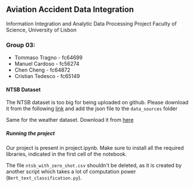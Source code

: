 ## Aviation Accident Data Integration

Information Integration and Analytic Data Processing Project
Faculty of Science, University of Lisbon

### Group 03:

- Tommaso Tragno - fc64699
- Manuel Cardoso - fc56274
- Chen Cheng - fc64872
- Cristian Tedesco - fc65149

#### NTSB Dataset

The NTSB dataset is too big for being uploaded on github. Please download it from the following [link](https://drive.google.com/file/d/1frWczU94UoCY7Cc6OIa43gVOPOkgix2w/view?usp=drive_link) and add the json file to the `data_sources` folder

Same for the weather dataset. Download it from [here](https://drive.google.com/file/d/1UDxntxkzE82WjZuT49ju2nyNbFmkUs4u/view?usp=drive_link)

##### Running the project

Our project is present in project.ipynb. Make sure to install all the required libraries, indicated in the first cell of the notebook.

The file `ntsb_with_zero_shot.csv` shouldn't be deleted, as it is created by another script which takes a lot of computation power (`Bert_text_classification.py`).